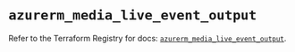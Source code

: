 # `azurerm_media_live_event_output`

Refer to the Terraform Registry for docs: [`azurerm_media_live_event_output`](https://registry.terraform.io/providers/hashicorp/azurerm/3.109.0/docs/resources/media_live_event_output).
